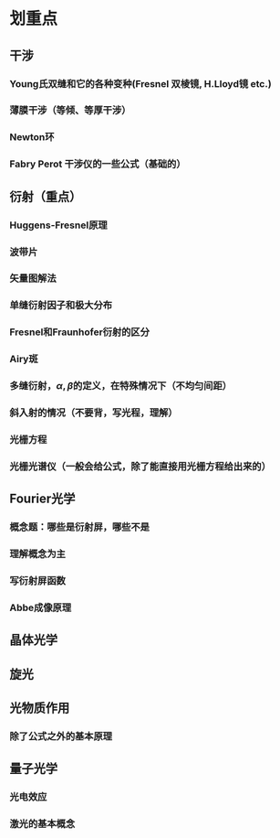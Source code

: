 # 划重点
## 干涉
### Young氏双缝和它的各种变种(Fresnel 双棱镜, H.Lloyd镜 etc.)
### 薄膜干涉（等倾、等厚干涉）
### Newton环
### Fabry Perot 干涉仪的一些公式（基础的）

## 衍射（重点）
### Huggens-Fresnel原理
### 波带片
### 矢量图解法
### 单缝衍射因子和极大分布
### Fresnel和Fraunhofer衍射的区分
### Airy斑
### 多缝衍射，$\alpha,\beta$的定义，在特殊情况下（不均匀间距）
### **斜入射的情况（不要背，写光程，理解）**
### 光栅方程
### 光栅光谱仪（一般会给公式，除了能直接用光栅方程给出来的）
## Fourier光学
### 概念题：哪些是衍射屏，哪些不是
### 理解概念为主
### 写衍射屏函数
### Abbe成像原理

## 晶体光学
## 旋光
## 光物质作用
### 除了公式之外的基本原理
## 量子光学
### 光电效应
### 激光的基本概念
